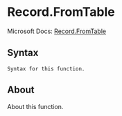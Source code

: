 ---
---

# Record.FromTable

Microsoft Docs: [Record.FromTable](https://docs.microsoft.com/en-us/powerquery-m/record-fromtable)

## Syntax

```
Syntax for this function.
```

## About

About this function.

